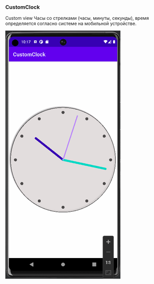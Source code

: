 ### CustomClock

Custom view Часы со стрелками (часы, минуты, секунды), время определяется согласно системе на мобильной устройстве.

![](https://github.com/MorozKot/CustomClock/blob/master/%D1%87%D0%B0%D1%81%D1%8B.gif)
